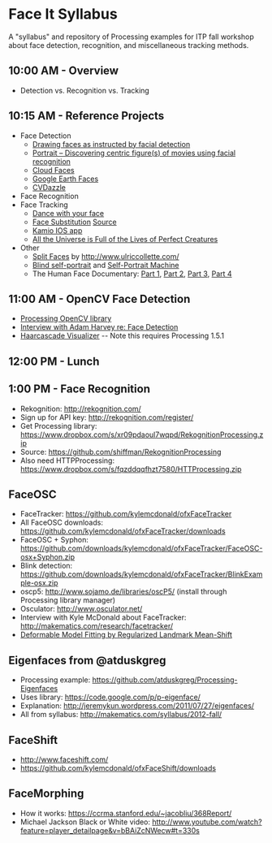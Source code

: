 Face It Syllabus
================

A "syllabus" and repository of Processing examples for ITP fall workshop about face detection, recognition, and miscellaneous tracking methods.

## 10:00 AM - Overview
* Detection vs. Recognition vs. Tracking

## 10:15 AM - Reference Projects

* Face Detection
    * [Drawing faces as instructed by facial detection](http://plummerfernandez.tumblr.com/post/54596732227/drawing-faces-as-instructed-by-facial-recognition)
    * [Portrait – Discovering centric figure(s) of movies using facial recognition](http://ssbkyh.com/works/portrait/)
    * [Cloud Faces](http://ssbkyh.com/works/cloud_face/)
    * [Google Earth Faces](http://www.onformative.com/lab/googlefaces/)
    * [CVDazzle](http://cvdazzle.com/)
* Face Recognition 
* Face Tracking
    * [Dance with your face](http://www.youtube.com/watch?v=dplBh_rxoUc)
    * [Face Substitution](https://vimeo.com/29279198) [Source](https://github.com/arturoc/FaceSubstitution)
    * [Kamio IOS app](https://itunes.apple.com/us/app/kamio/id668849062?mt=8)
    * [All the Universe is Full of the Lives of Perfect Creatures](https://vimeo.com/35262930)
* Other
    * [Split Faces](http://www.mymodernmet.com/profiles/blogs/split-family-faces) by http://www.ulriccollette.com/
    * [Blind self-portrait](https://vimeo.com/40279845) and [Self-Portrait Machine](http://we-make-money-not-art.com/archives/2009/07/selfportrait-machine.php#.UkQ27WTXhTs)
    * The Human Face Documentary: [Part 1](http://www.youtube.com/watch?v=8HlqbSDqmE4), [Part 2](http://www.youtube.com/watch?v=dEocYZmuxbs), [Part 3](http://www.youtube.com/watch?v=HJpqoAkWgXI), [Part 4](http://www.youtube.com/watch?v=IDAsQQE0Il4)

## 11:00 AM - OpenCV Face Detection
* [Processing OpenCV library](https://github.com/atduskgreg/OpenCVPro)
* [Interview with Adam Harvey re: Face Detection](http://makematics.com/research/viola-jones/)
* [Haarcascade Visualizer](https://github.com/adamhrv/HaarcascadeVisualizer) -- Note this requires Processing 1.5.1

## 12:00 PM - Lunch

## 1:00 PM - Face Recognition
* Rekognition: http://rekognition.com/
* Sign up for API key: http://rekognition.com/register/
* Get Processing library: https://www.dropbox.com/s/xr09pdaoul7wqpd/RekognitionProcessing.zip
* Source: https://github.com/shiffman/RekognitionProcessing
* Also need HTTPProcessing: https://www.dropbox.com/s/fqzddqqfhzt7580/HTTProcessing.zip


FaceOSC
-------
* FaceTracker: https://github.com/kylemcdonald/ofxFaceTracker
* All FaceOSC downloads: https://github.com/kylemcdonald/ofxFaceTracker/downloads
* FaceOSC + Syphon: https://github.com/downloads/kylemcdonald/ofxFaceTracker/FaceOSC-osx+Syphon.zip
* Blink detection: https://github.com/downloads/kylemcdonald/ofxFaceTracker/BlinkExample-osx.zip
* oscp5: http://www.sojamo.de/libraries/oscP5/ (install through Processing library manager)
* Osculator: http://www.osculator.net/
* Interview with Kyle McDonald about FaceTracker: http://makematics.com/research/facetracker/
* [Deformable Model Fitting by Regularized Landmark Mean-Shift](http://link.springer.com/article/10.1007%2Fs11263-010-0380-4)

Eigenfaces from @atduskgreg
---------------------------
* Processing example: https://github.com/atduskgreg/Processing-Eigenfaces
* Uses library: https://code.google.com/p/p-eigenface/
* Explanation: http://jeremykun.wordpress.com/2011/07/27/eigenfaces/
* All from syllabus: http://makematics.com/syllabus/2012-fall/

FaceShift
---------
* http://www.faceshift.com/
* https://github.com/kylemcdonald/ofxFaceShift/downloads

FaceMorphing
------------
* How it works: https://ccrma.stanford.edu/~jacobliu/368Report/
* Michael Jackson Black or White video: http://www.youtube.com/watch?feature=player_detailpage&v=bBAiZcNWecw#t=330s
